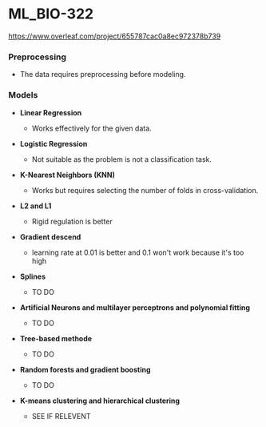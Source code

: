 # ML_BIO-322
https://www.overleaf.com/project/655787cac0a8ec972378b739

### Preprocessing
- The data requires preprocessing before modeling.

### Models
- **Linear Regression**
  - Works effectively for the given data.

- **Logistic Regression**
  - Not suitable as the problem is not a classification task.

- **K-Nearest Neighbors (KNN)**
  - Works but requires selecting the number of folds in cross-validation.

- **L2 and L1**
  - Rigid regulation is better 
- **Gradient descend**
  - learning rate at 0.01 is better and 0.1 won't work because it's too high
- **Splines**
  - TO DO
- **Artificial Neurons and multilayer perceptrons and polynomial fitting**
  - TO DO
- **Tree-based methode**
   - TO DO
- **Random forests and gradient boosting**
  - TO DO
- **K-means clustering and hierarchical clustering**
  - SEE IF RELEVENT  
  
